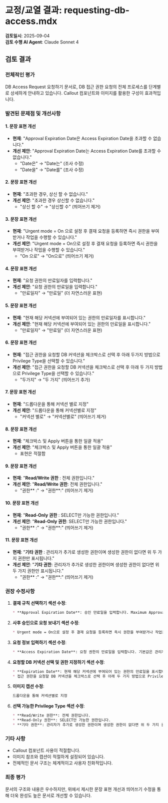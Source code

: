 # 교정/교열 결과: requesting-db-access.mdx

**검토일시**: 2025-09-04  
**검토 수행 AI Agent**: Claude Sonnet 4

## 검토 결과

### 전체적인 평가
DB Access Request 요청하기 문서로, DB 접근 권한 요청의 전체 프로세스를 단계별로 상세하게 안내하고 있습니다. Callout 컴포넌트와 이미지를 활용한 구성이 효과적입니다.

### 발견된 문제점 및 개선사항

#### 1. 문장 표현 개선
- **현재**: "Approval Expiration Date은 Access Expiration Date을 초과할 수 없습니다."
- **개선 제안**: "Approval Expiration Date는 Access Expiration Date를 초과할 수 없습니다."
  - "Date은" → "Date는" (조사 수정)
  - "Date을" → "Date를" (조사 수정)

#### 2. 문장 표현 개선
- **현재**: "초과한 경우, 상신 할 수 없습니다."
- **개선 제안**: "초과한 경우 상신할 수 없습니다."
  - "상신 할 수" → "상신할 수" (띄어쓰기 제거)

#### 3. 문장 표현 개선
- **현재**: "Urgent mode = On 으로 설정 후 결재 요청을 등록하면 즉시 권한을 부여받거나 작업을 수행할 수 있습니다."
- **개선 제안**: "Urgent mode = On으로 설정 후 결재 요청을 등록하면 즉시 권한을 부여받거나 작업을 수행할 수 있습니다."
  - "On 으로" → "On으로" (띄어쓰기 제거)

#### 4. 문장 표현 개선
- **현재**: "요청 권한의 만료일자를 입력합니다."
- **개선 제안**: "요청 권한의 만료일을 입력합니다."
  - "만료일자" → "만료일" (더 자연스러운 표현)

#### 5. 문장 표현 개선
- **현재**: "현재 해당 커넥션에 부여되어 있는 권한의 만료일자를 표시합니다."
- **개선 제안**: "현재 해당 커넥션에 부여되어 있는 권한의 만료일을 표시합니다."
  - "만료일자" → "만료일" (더 자연스러운 표현)

#### 6. 문장 표현 개선
- **현재**: "접근 권한을 요청할 DB 커넥션을 체크박스로 선택 후 아래 두가지 방법으로 Privilege Type을 선택할 수 있습니다."
- **개선 제안**: "접근 권한을 요청할 DB 커넥션을 체크박스로 선택 후 아래 두 가지 방법으로 Privilege Type을 선택할 수 있습니다."
  - "두가지" → "두 가지" (띄어쓰기 추가)

#### 7. 문장 표현 개선
- **현재**: "드롭다운을 통해 커넥션 별로 지정"
- **개선 제안**: "드롭다운을 통해 커넥션별로 지정"
  - "커넥션 별로" → "커넥션별로" (띄어쓰기 제거)

#### 8. 문장 표현 개선
- **현재**: "체크박스 및 Apply 버튼을 통한 일괄 적용"
- **개선 제안**: "체크박스 및 Apply 버튼을 통한 일괄 적용"
  - 표현은 적절함

#### 9. 문장 표현 개선
- **현재**: "**Read/Write 권한** : 전체 권한입니다."
- **개선 제안**: "**Read/Write 권한**: 전체 권한입니다."
  - "권한** :" → "권한**:" (띄어쓰기 제거)

#### 10. 문장 표현 개선
- **현재**: "**Read-Only 권한** : SELECT만 가능한 권한입니다."
- **개선 제안**: "**Read-Only 권한**: SELECT만 가능한 권한입니다."
  - "권한** :" → "권한**:" (띄어쓰기 제거)

#### 11. 문장 표현 개선
- **현재**: "**기타 권한** : 관리자가 추가로 생성한 권한이며 생성한 권한이 없다면 위 두 가지 권한만 표시됩니다."
- **개선 제안**: "**기타 권한**: 관리자가 추가로 생성한 권한이며 생성한 권한이 없다면 위 두 가지 권한만 표시됩니다."
  - "권한** :" → "권한**:" (띄어쓰기 제거)

### 권장 수정사항

1. **결재 규칙 선택하기 섹션 수정**:
   ```markdown
   * **Approval Expiration Date**: 승인 만료일을 입력합니다. Maximum Approval Duration을 통해 최대값을 설정할 수 있습니다. Approval Expiration Date는 Access Expiration Date를 초과할 수 없습니다. 초과한 경우 상신할 수 없습니다. Maximum Approval Duration > Maximum Access Duration인 경우, Maximum Approval Duration의 값이 Maximum Access Duration의 값과 동일하게 적용됩니다. 예) Maximum Approval Duration은 14일이고 Maximum Access Duration은 5일인 경우, Maximum Approval Duration의 값도 5일로 적용됩니다.
   ```

2. **사후 승인으로 요청 보내기 섹션 수정**:
   ```markdown
   * Urgent mode = On으로 설정 후 결재 요청을 등록하면 즉시 권한을 부여받거나 작업을 수행할 수 있습니다.
   ```

3. **요청 정보 입력하기 섹션 수정**:
   ```markdown
   * **Access Expiration Date**: 요청 권한의 만료일을 입력합니다. 기본값은 관리자 페이지에서 DAC configurations의 Maximum Access Duration 값을 따릅니다.
   ```

4. **요청할 DB 커넥션 선택 및 권한 지정하기 섹션 수정**:
   ```markdown
   * **Expiration Date**: 현재 해당 커넥션에 부여되어 있는 권한의 만료일을 표시합니다.
   * 접근 권한을 요청할 DB 커넥션을 체크박스로 선택 후 아래 두 가지 방법으로 Privilege Type을 선택할 수 있습니다.
   ```

5. **이미지 캡션 수정**:
   ```markdown
   드롭다운을 통해 커넥션별로 지정
   ```

6. **선택 가능한 Privilege Type 섹션 수정**:
   ```markdown
   * **Read/Write 권한**: 전체 권한입니다.
   * **Read-Only 권한**: SELECT만 가능한 권한입니다.
   * **기타 권한**: 관리자가 추가로 생성한 권한이며 생성한 권한이 없다면 위 두 가지 권한만 표시됩니다.
   ```

### 기타 사항
- Callout 컴포넌트 사용이 적절합니다.
- 이미지 참조와 캡션이 적절하게 설정되어 있습니다.
- 전체적인 문서 구조는 체계적이고 사용자 친화적입니다.

### 최종 평가
문서의 구조와 내용은 우수하지만, 위에서 제시한 문장 표현 개선과 띄어쓰기 수정을 통해 더욱 완성도 높은 문서로 개선할 수 있습니다.
